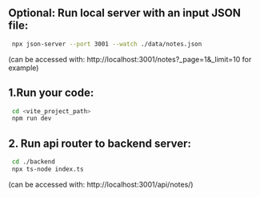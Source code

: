 ## Optional: Run local server with an input JSON file:
```bash
 npx json-server --port 3001 --watch ./data/notes.json
```

(can be accessed with:  http://localhost:3001/notes?_page=1&_limit=10  for example) 


## 1.Run your code:

```bash
 cd <vite_project_path>
 npm run dev
```

## 2. Run api router to backend server:
```bash
 cd ./backend
 npx ts-node index.ts
```

(can be accessed with:  http://localhost:3001/api/notes/) 

 
